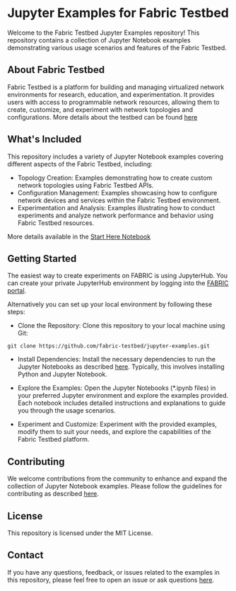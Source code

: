 # Jupyter Examples for Fabric Testbed
Welcome to the Fabric Testbed Jupyter Examples repository! This repository contains a collection of Jupyter Notebook 
examples demonstrating various usage scenarios and features of the Fabric Testbed.

## About Fabric Testbed
Fabric Testbed is a platform for building and managing virtualized network environments for research, 
education, and experimentation. It provides users with access to programmable network resources, 
allowing them to create, customize, and experiment with network topologies and configurations. 
More details about the testbed can be found [here](https://portal.fabric-testbed.net/)

## What's Included
This repository includes a variety of Jupyter Notebook examples covering different aspects of the Fabric Testbed, 
including:

- Topology Creation: Examples demonstrating how to create custom network topologies using Fabric Testbed APIs.
- Configuration Management: Examples showcasing how to configure network devices and services within the Fabric Testbed environment.
- Experimentation and Analysis: Examples illustrating how to conduct experiments and analyze network performance and behavior using Fabric Testbed resources.

More details available in the [Start Here Notebook](./start_here.ipynb)

## Getting Started

The easiest way to create experiments on FABRIC is using JupyterHub. 
You can create your private JupyterHub environment by logging into the [FABRIC portal](https://portal.fabric-testbed.net/).

Alternatively you can set up  your local environment by following these steps:

- Clone the Repository: Clone this repository to your local machine using Git:
```
git clone https://github.com/fabric-testbed/jupyter-examples.git
```
- Install Dependencies: Install the necessary dependencies to run the Jupyter Notebooks as described [here](https://learn.fabric-testbed.net/knowledge-base/install-the-python-api/). Typically, this involves installing Python and Jupyter Notebook.

- Explore the Examples: Open the Jupyter Notebooks (*.ipynb files) in your preferred Jupyter environment and explore the examples provided. Each notebook includes detailed instructions and explanations to guide you through the usage scenarios.

- Experiment and Customize: Experiment with the provided examples, modify them to suit your needs, and explore the capabilities of the Fabric Testbed platform.

## Contributing
We welcome contributions from the community to enhance and expand the collection of Jupyter Notebook examples. 
Please follow the guidelines for contributing as described [here](./CONTRIBUTING.md).

## License
This repository is licensed under the MIT License.

## Contact
If you have any questions, feedback, or issues related to the examples in this repository, 
please feel free to open an issue or ask questions [here](https://learn.fabric-testbed.net/forums/forum/fabric-general-questions-and-discussion/).
